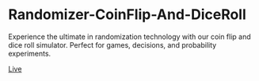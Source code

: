 # Randomizer-CoinFlip-And-DiceRoll
Experience the ultimate in randomization technology with our coin flip and dice roll simulator. Perfect for games, decisions, and probability experiments.


[Live](https://singharindam.github.io/Randomizer-CoinFlip-And-DiceRoll/src/)